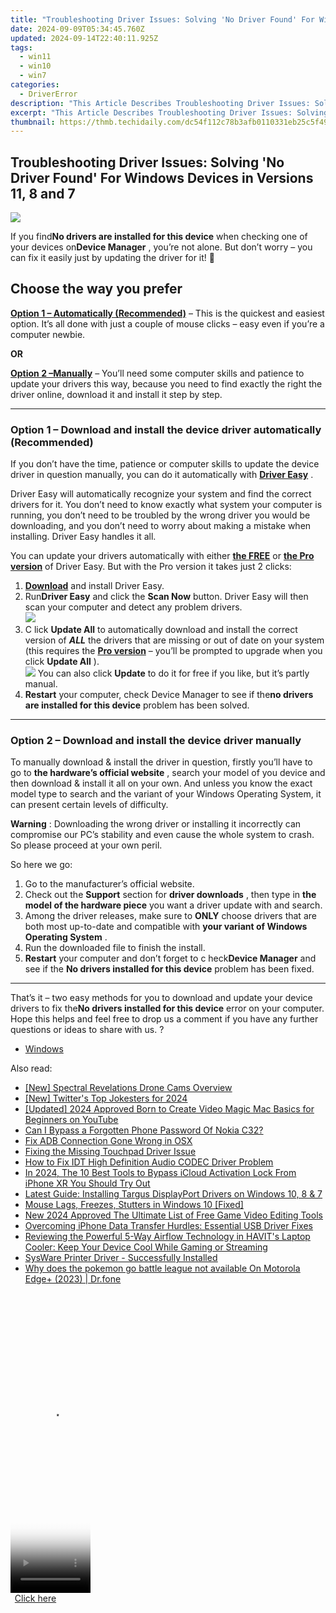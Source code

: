 ```yaml
---
title: "Troubleshooting Driver Issues: Solving 'No Driver Found' For Windows Devices in Versions 11, 8 and 7"
date: 2024-09-09T05:34:45.760Z
updated: 2024-09-14T22:40:11.925Z
tags:
  - win11
  - win10
  - win7
categories:
  - DriverError
description: "This Article Describes Troubleshooting Driver Issues: Solving 'No Driver Found' For Windows Devices in Versions 11, 8 and 7"
excerpt: "This Article Describes Troubleshooting Driver Issues: Solving 'No Driver Found' For Windows Devices in Versions 11, 8 and 7"
thumbnail: https://thmb.techidaily.com/dc54f112c78b3afb0110331eb25c5f493a4d3b2149d6ee352dfe8394d4845198.jpg
---
```


## Troubleshooting Driver Issues: Solving 'No Driver Found' For Windows Devices in Versions 11, 8 and 7

![](https://images.drivereasy.com/wp-content/uploads/2018/10/img_5bd1a2a4933cb.jpg)

 If you find**No drivers are installed for this device** when checking one of your devices on**Device Manager** , you’re not alone. But don’t worry – you can fix it easily just by updating the driver for it! 🙂

## Choose the way you prefer

**[Option 1 – Automatically (Recommended)](#O1)**  – This is the quickest and easiest option. It’s all done with just a couple of mouse clicks – easy even if you’re a computer newbie.

**OR**

**[Option 2 –Manually](https://cowinaudio.pxf.io/pyx40e)**  – You’ll need some computer skills and patience to update your drivers this way, because you need to find exactly the right the driver online, download it and install it step by step.

---

### **Option 1 – Download and install the device driver  automatically (Recommended)**

 If you don’t have the time, patience or computer skills to update the device  driver in question manually, you can do it automatically with **[Driver Easy](https://tools.techidaily.com/drivereasy/download/)**  .

 Driver Easy will automatically recognize your system and find the correct drivers for it. You don’t need to know exactly what system your computer is running, you don’t need to be troubled by the wrong driver you would be downloading, and you don’t need to worry about making a mistake when installing. Driver Easy handles it all.

 You can update your drivers automatically with either [**the FREE**](https://tools.techidaily.com/drivereasy/download/) or **[the Pro version](https://tools.techidaily.com/drivereasy/download/)**  of Driver Easy. But with the Pro version it takes just 2 clicks:

1. **[Download](https://tools.techidaily.com/drivereasy/download/)**  and install Driver Easy.
2. Run**Driver Easy** and click the **Scan Now** button. Driver Easy will then scan your computer and detect any problem drivers.  
![](https://images.drivereasy.com/wp-content/uploads/2018/10/img_5bd1a6cb5f5ff.jpg)
3. C  lick **Update All** to automatically download and install the correct version of **_ALL_**  the drivers that are missing or out of date on your system (this requires the **[Pro version](https://tools.techidaily.com/drivereasy/download/)**   – you’ll be prompted to upgrade when you click **Update All** ).  
![](https://images.drivereasy.com/wp-content/uploads/2018/10/img_5bd1a6e5bf6d4.jpg) You can also click **Update**   to do it for free if you like, but it’s partly manual.
4. **Restart**   your computer, check Device Manager to see if the**no drivers are installed for this device** problem has been solved.

---

### **Option 2 – Download and install the device driver  manually**

 To manually download & install the driver in question, firstly you’ll have to go to   **the hardware’s official website** , search your model of you device and then download & install it all on your own. And unless you know the exact model type to search and the variant of your Windows Operating System, it can present certain levels of difficulty.

**Warning** : Downloading the wrong driver or installing it incorrectly can compromise our PC’s stability and even cause the whole system to crash. So please proceed at your own peril.

So here we go:

1. Go to the manufacturer’s official website.
2. Check out the **Support**   section for **driver downloads** , then type in **the model of the hardware piece**   you want a driver update with and search.
3. Among the driver releases, make sure to **ONLY**   choose drivers that are both most up-to-date and compatible with **your variant of Windows Operating System** .
4. Run the downloaded file to finish the install.
5. **Restart**   your computer and don’t forget to c heck**Device Manager** and see if the **No drivers installed for this device** problem has been fixed.

---

 That’s it – two easy methods for you to download and update your device  drivers to fix the**No drivers installed for this device**  error on your computer. Hope this helps and feel free to drop us a comment if you have any further questions or ideas to share with us. ?

* [Windows](https://tools.techidaily.com/drivereasy/download/)

<ins class="adsbygoogle"
     style="display:block"
     data-ad-format="autorelaxed"
     data-ad-client="ca-pub-7571918770474297"
     data-ad-slot="1223367746"></ins>

<ins class="adsbygoogle"
     style="display:block"
     data-ad-client="ca-pub-7571918770474297"
     data-ad-slot="8358498916"
     data-ad-format="auto"
     data-full-width-responsive="true"></ins>

<span class="atpl-alsoreadstyle">Also read:</span>
<div><ul>
<li><a href="https://fox-helps.techidaily.com/new-spectral-revelations-drone-cams-overview/"><u>[New] Spectral Revelations Drone Cams Overview</u></a></li>
<li><a href="https://twitter-clips.techidaily.com/new-twitters-top-jokesters-for-2024/"><u>[New] Twitter's Top Jokesters for 2024</u></a></li>
<li><a href="https://facebook-record-videos.techidaily.com/updated-2024-approved-born-to-create-video-magic-mac-basics-for-beginners-on-youtube/"><u>[Updated] 2024 Approved Born to Create Video Magic Mac Basics for Beginners on YouTube</u></a></li>
<li><a href="https://easy-unlock-android.techidaily.com/can-i-bypass-a-forgotten-phone-password-of-nokia-c32-by-drfone-android/"><u>Can I Bypass a Forgotten Phone Password Of Nokia C32?</u></a></li>
<li><a href="https://driver-error.techidaily.com/fix-adb-connection-gone-wrong-in-osx/"><u>Fix ADB Connection Gone Wrong in OSX</u></a></li>
<li><a href="https://driver-error.techidaily.com/fixing-the-missing-touchpad-driver-issue/"><u>Fixing the Missing Touchpad Driver Issue</u></a></li>
<li><a href="https://driver-error.techidaily.com/how-to-fix-idt-high-definition-audio-codec-driver-problem/"><u>How to Fix IDT High Definition Audio CODEC Driver Problem</u></a></li>
<li><a href="https://activate-lock.techidaily.com/in-2024-the-10-best-tools-to-bypass-icloud-activation-lock-from-iphone-xr-you-should-try-out-by-drfone-ios/"><u>In 2024, The 10 Best Tools to Bypass iCloud Activation Lock From iPhone XR You Should Try Out</u></a></li>
<li><a href="https://win-amazing.techidaily.com/latest-guide-installing-targus-displayport-drivers-on-windows-10-8-and-7/"><u>Latest Guide: Installing Targus DisplayPort Drivers on Windows 10, 8 & 7</u></a></li>
<li><a href="https://driver-error.techidaily.com/mouse-lags-freezes-stutters-in-windows-10-fixed/"><u>Mouse Lags, Freezes, Stutters in Windows 10 [Fixed]</u></a></li>
<li><a href="https://smart-video-creator.techidaily.com/new-2024-approved-the-ultimate-list-of-free-game-video-editing-tools/"><u>New 2024 Approved The Ultimate List of Free Game Video Editing Tools</u></a></li>
<li><a href="https://driver-error.techidaily.com/overcoming-iphone-data-transfer-hurdles-essential-usb-driver-fixes/"><u>Overcoming iPhone Data Transfer Hurdles: Essential USB Driver Fixes</u></a></li>
<li><a href="https://buynow-marvelous.techidaily.com/reviewing-the-powerful-5-way-airflow-technology-in-havits-laptop-cooler-keep-your-device-cool-while-gaming-or-streaming/"><u>Reviewing the Powerful 5-Way Airflow Technology in HAVIT's Laptop Cooler: Keep Your Device Cool While Gaming or Streaming</u></a></li>
<li><a href="https://driver-error.techidaily.com/sysware-printer-driver-successfully-installed/"><u>SysWare Printer Driver - Successfully Installed</u></a></li>
<li><a href="https://android-pokemon-go.techidaily.com/why-does-the-pokemon-go-battle-league-not-available-on-motorola-edgeplus-2023-drfone-by-drfone-virtual-android/"><u>Why does the pokemon go battle league not available On Motorola Edge+ (2023) | Dr.fone</u></a></li>
</ul></div>

<!-- affiliate ads begin -->
<span id="1977006">
					<video width="128" height="480" style="cursor:pointer"
           poster="//a.impactradius-go.com/display-clicktoplayimage/1977006.png"
           onclick="if(!this.playClicked){this.play();this.setAttribute('controls',true);this.playClicked=true;}">
	   <source src="//a.impactradius-go.com/display-ad/22993-1977006">
	   <img src="//a.impactradius-go.com/display-clicktoplayimage/1977006.png" style="border: none; height: 100%; width: 100%; object-fit: contain">
	</video>
	<div style="width:80px;text-align:center"><a href="javascript:window.open(decodeURIComponent('https%3A%2F%2Fhomestyler.sjv.io%2Fc%2F5597632%2F1977006%2F22993'), '_blank');void(0);">Click here</a></div>
</span>
<img height="0" width="0" src="https://imp.pxf.io/i/5597632/1977006/22993" style="position:absolute;visibility:hidden;" border="0" />
<!-- affiliate ads end -->


